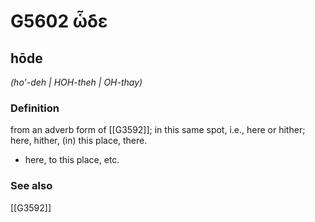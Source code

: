 # G5602 ὧδε

## hōde

_(ho'-deh | HOH-theh | OH-thay)_

### Definition

from an adverb form of [[G3592]]; in this same spot, i.e., here or hither; here, hither, (in) this place, there.

- here, to this place, etc.

### See also

[[G3592]]

